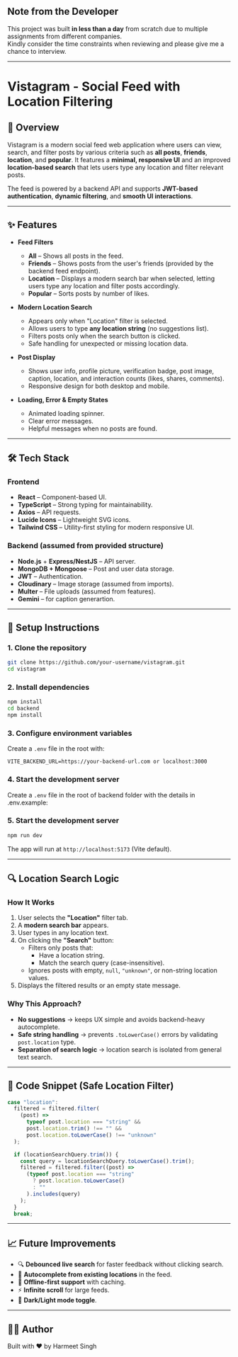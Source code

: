 ## Note from the Developer

This project was built **in less than a day** from scratch due to multiple assignments from different companies.  
Kindly consider the time constraints when reviewing and please give me a chance to interview.

---


# Vistagram - Social Feed with Location Filtering

## 📌 Overview

Vistagram is a modern social feed web application where users can view, search, and filter posts by various criteria such as **all posts**, **friends**, **location**, and **popular**. It features a **minimal, responsive UI** and an improved **location-based search** that lets users type any location and filter relevant posts.

The feed is powered by a backend API and supports **JWT-based authentication**, **dynamic filtering**, and **smooth UI interactions**.

---

## ✨ Features

- **Feed Filters**
  - **All** – Shows all posts in the feed.
  - **Friends** – Shows posts from the user's friends (provided by the backend feed endpoint).
  - **Location** – Displays a modern search bar when selected, letting users type any location and filter posts accordingly.
  - **Popular** – Sorts posts by number of likes.
- **Modern Location Search**

  - Appears only when "Location" filter is selected.
  - Allows users to type **any location string** (no suggestions list).
  - Filters posts only when the search button is clicked.
  - Safe handling for unexpected or missing location data.

- **Post Display**

  - Shows user info, profile picture, verification badge, post image, caption, location, and interaction counts (likes, shares, comments).
  - Responsive design for both desktop and mobile.

- **Loading, Error & Empty States**
  - Animated loading spinner.
  - Clear error messages.
  - Helpful messages when no posts are found.

---

## 🛠 Tech Stack

### **Frontend**

- **React** – Component-based UI.
- **TypeScript** – Strong typing for maintainability.
- **Axios** – API requests.
- **Lucide Icons** – Lightweight SVG icons.
- **Tailwind CSS** – Utility-first styling for modern responsive UI.

### **Backend** (assumed from provided structure)

- **Node.js** + **Express/NestJS** – API server.
- **MongoDB + Mongoose** – Post and user data storage.
- **JWT** – Authentication.
- **Cloudinary** – Image storage (assumed from imports).
- **Multer** – File uploads (assumed from features).
- **Gemini** – for caption generartion.

---

## 🚀 Setup Instructions

### **1. Clone the repository**

```bash
git clone https://github.com/your-username/vistagram.git
cd vistagram
```

### **2. Install dependencies**

```bash
npm install
cd backend
npm install
```

### **3. Configure environment variables**

Create a `.env` file in the root with:

```
VITE_BACKEND_URL=https://your-backend-url.com or localhost:3000
```

### **4. Start the development server**

Create a `.env` file in the root of backend folder with the details in .env.example:

### **5. Start the development server**

```bash
npm run dev
```

The app will run at `http://localhost:5173` (Vite default).

---

## 🔍 Location Search Logic

### **How It Works**

1. User selects the **"Location"** filter tab.
2. A **modern search bar** appears.
3. User types in any location text.
4. On clicking the **"Search"** button:
   - Filters only posts that:
     - Have a location string.
     - Match the search query (case-insensitive).
   - Ignores posts with empty, `null`, `"unknown"`, or non-string location values.
5. Displays the filtered results or an empty state message.

### **Why This Approach?**

- **No suggestions** → keeps UX simple and avoids backend-heavy autocomplete.
- **Safe string handling** → prevents `.toLowerCase()` errors by validating `post.location` type.
- **Separation of search logic** → location search is isolated from general text search.

---

## 🧩 Code Snippet (Safe Location Filter)

```ts
case "location":
  filtered = filtered.filter(
    (post) =>
      typeof post.location === "string" &&
      post.location.trim() !== "" &&
      post.location.toLowerCase() !== "unknown"
  );

  if (locationSearchQuery.trim()) {
    const query = locationSearchQuery.toLowerCase().trim();
    filtered = filtered.filter((post) =>
      (typeof post.location === "string"
        ? post.location.toLowerCase()
        : ""
      ).includes(query)
    );
  }
  break;
```

---

## 📈 Future Improvements

- 🔍 **Debounced live search** for faster feedback without clicking search.
- 📍 **Autocomplete from existing locations** in the feed.
- 📱 **Offline-first support** with caching.
- ⚡ **Infinite scroll** for large feeds.
- 🎨 **Dark/Light mode toggle**.

---

## 🧑‍💻 Author

Built with ❤️ by Harmeet Singh
